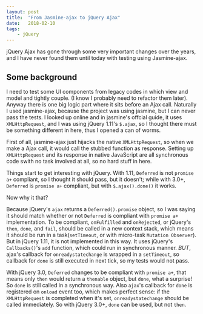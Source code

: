 ```yaml
---
layout: post
title:  "From Jasmine-ajax to jQuery Ajax"
date:   2018-02-10
tags:   
    - jQuery
---
```


jQuery Ajax has gone through some very important changes over the years, and I have never found them until today with testing using Jasmine-ajax.

## Some background

I need to test some UI components from legacy codes in which view and model and tightly couple. (I know I probably need to refactor them later). Anyway there is one big logic part where it sits before an Ajax call. Naturally I used jasmine-ajax, because the project was using jasmine, but I can never pass the tests. I looked up online and in jasmine's offcial guide, it uses `XMLHttpRequest`, and I was using jQuery 1.11's `$.ajax`, so I thought there must be something different in here, thus I opened a can of worms.

First of all, jasmine-ajax just hijacks the native `XMLHttpRequest`, so when we make a Ajax call, it would call the stubbed function as response. Setting up `XMLHttpRequest` and its response in native JavaScript are all synchronous code swith no task involved at all, so no hard stuff in here.

Things start to get interesting with jQuery. With 1.11, `Deferred` is not `promise a+` compliant, so I thought it should pass, but it doesn't; while with 3.0+, `Deferred` is `promise a+` compliant, but with `$.ajax().done()` it works.

Now why it that?

Because jQuery's `ajax` returns a `Deferred().promise` object, so I was saying it should match whether or not `Deferred` is compliant with `promise a+` implementation. To be compliant, `onFulfilled` and `onRejected`, or jQuery's `then`, `done`, and `fail`, should be called in a new context stack, which means it should be run in a task(`setTimeout`, or with micro-task `Mutation Observer`). But in jQuery 1.11, it is not implemented in this way. It uses jQuery's `Callbacks()`'s `add` function, which could run in synchronous manner. *BUT*, ajax's callback for `onreadystatechange` is wrapped in a `setTimeout`, so callback for `done` is still executed in next tick, so my tests would not pass.

With jQuery 3.0, `Deferred` changes to be compliant with `promise a+`, that means only `then` would return a `thenable` object, but `done`, what a surprise! So `done` is still called in a synchronous way. Also `ajax`'s callback for `done` is registered on `onload` event too, which makes perfect sense: if the `XMLHttpRequest` is completed when it's set, `onreadystatechange` should be called immediately. So with jQuery 3.0+, `done` can be used, but not `then`.